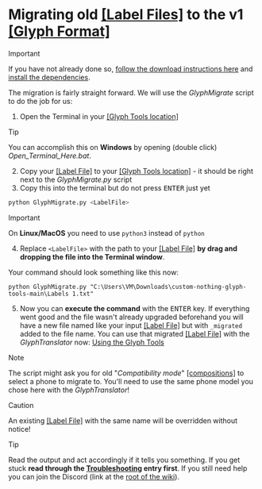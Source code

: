 # Migrating old [\[Label Files\]](./1_Terminology.md#label-file) to the v1 [\[Glyph Format\]](./1_Terminology.md#glyph-format)

> [!IMPORTANT]
> If you have not already done so, [follow the download instructions here](./2_Downloading%20Glyph%20Tools.md) and [install the dependencies](./3_Installing%20Dependencies/README.md).

The migration is fairly straight forward. We will use the *GlyphMigrate* script to do the job for us:
1. Open the Terminal in your [\[Glyph Tools location\]](./1_Terminology.md#glyph-tools-location)
> [!TIP]
> You can accomplish this on **Windows** by opening (double click) *Open_Terminal_Here.bat*.
2. Copy your [\[Label File\]](./1_Terminology.md#label-file) to your [\[Glyph Tools location\]](./1_Terminology.md#glyph-tools-location) - it should be right next to the *GlyphMigrate.py* script
3. Copy this into the terminal but do not press <kbd>ENTER</kbd> just yet
```bash
python GlyphMigrate.py <LabelFile>
```
> [!IMPORTANT]
> On **Linux/MacOS** you need to use `python3` instead of `python`
4. Replace `<LabelFile>` with the path to your [\[Label File\]](../1_Terminology.md#label-file) **by drag and dropping the file into the Terminal window**.

Your command should look something like this now:
```
python GlyphMigrate.py "C:\Users\VM\Downloads\custom-nothing-glyph-tools-main\Labels 1.txt"
```
5. Now you can **execute the command** with the <kbd>ENTER</kbd> key. If everything went good and the file wasn't already upgraded beforehand you will have a new file named like your input [\[Label File\]](../1_Terminology.md#label-file) but with `_migrated` added to the file name. You can use that migrated [\[Label File\]](../1_Terminology.md#label-file) with the *GlyphTranslator* now: [Using the Glyph Tools](./4_First%20Composition/2_Using%20the%20Glyph%20Tools.md#using-the-glyphtranslator)

> [!NOTE]
> The script might ask you for old "*Compatibility mode*" [\[compositions\]](./1_Terminology.md#compositioncompositions) to select a phone to migrate to. You'll need to use the same phone model you chose here with the *GlyphTranslator*!

> [!CAUTION]
> An existing [\[Label File\]](../1_Terminology.md#label-file) with the same name will be overridden without notice!

> [!TIP]
> Read the output and act accordingly if it tells you something. If you get stuck **read through the [Troubleshooting](./6_Troubleshooting.md) entry first**. If you still need help you can join the Discord (link at the [root of the wiki](./README.md#need-help)).